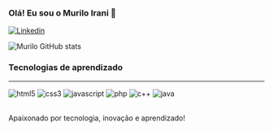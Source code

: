 
### Olá! Eu sou o Murilo Irani 👋

[![Linkedin](https://img.shields.io/badge/LinkedIn-0077B5?style=for-the-badge&logo=linkedin&logoColor=white)](https://www.linkedin.com/in/murilo-irani-a28846161/)

![Murilo GitHub stats](https://github-readme-stats.vercel.app/api?username=muriloirani&show_icons=true&theme=dracula)

### Tecnologias de aprendizado
<hr>
<div style="display: inline_block">
    <img align = "center" alt ="html5" src ="https://img.shields.io/badge/HTML5-E34F26?style=for-the-badge&logo=html5&logoColor=white"/>
    <img align = "center" alt ="css3" src ="https://img.shields.io/badge/CSS3-1572B6?style=for-the-badge&logo=css3&logoColor=white"/>
    <img align = "center" alt ="javascript" src ="https://img.shields.io/badge/JavaScript-F7DF1E?style=for-the-badge&logo=javascript&logoColor=black"/>
    <img align = "center" alt ="php" src ="https://img.shields.io/badge/PHP-777BB4?style=for-the-badge&logo=php&logoColor=white"/>
    <img align = "center" alt ="c++" src ="https://img.shields.io/badge/C%2B%2B-00599C?style=for-the-badge&logo=c%2B%2B&logoColor=white"/>
    <img align = "center" alt ="java" src ="https://img.shields.io/badge/Java-ED8B00?style=for-the-badge&logo=java&logoColor=white"/>                    
</div><br/>

Apaixonado por tecnologia, inovação e aprendizado! 
